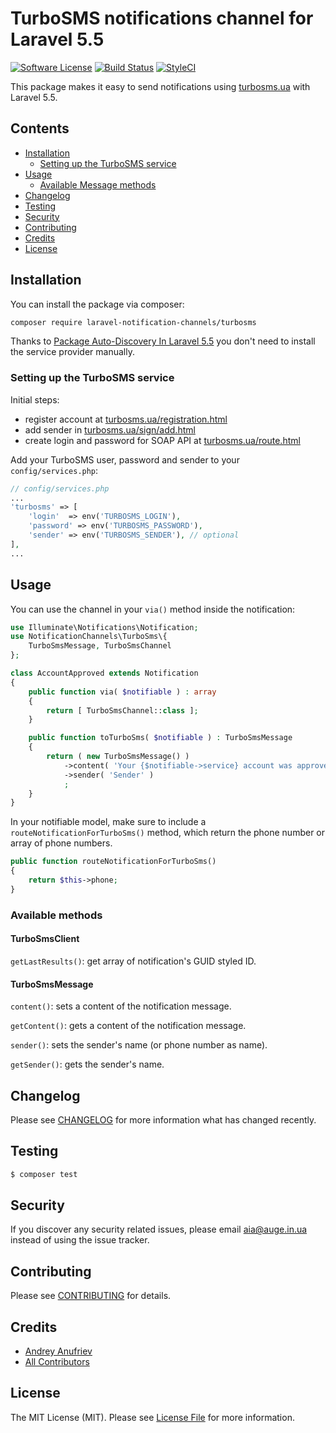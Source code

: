 # TurboSMS notifications channel for Laravel 5.5

[![Software License](https://img.shields.io/badge/license-MIT-brightgreen.svg?style=flat-square)](LICENSE.md)
[![Build Status](https://img.shields.io/travis/laravel-notification-channels/turbosms/master.svg?style=flat-square)](https://travis-ci.org/laravel-notification-channels/turbosms)
[![StyleCI](https://styleci.io/repos/103665228/shield)](https://styleci.io/repos/103665228)


This package makes it easy to send notifications using [turbosms.ua](https://turbosms.ua/) with Laravel 5.5.

## Contents

- [Installation](#installation)
    - [Setting up the TurboSMS service](#setting-up-the-turbosms-service)
- [Usage](#usage)
    - [Available Message methods](#available-message-methods)
- [Changelog](#changelog)
- [Testing](#testing)
- [Security](#security)
- [Contributing](#contributing)
- [Credits](#credits)
- [License](#license)


## Installation

You can install the package via composer:

```bash
composer require laravel-notification-channels/turbosms
```

Thanks to [Package Auto-Discovery In Laravel 5.5](https://medium.com/@taylorotwell/package-auto-discovery-in-laravel-5-5-ea9e3ab20518) 
you don't need to install the service provider manually.


### Setting up the TurboSMS service

Initial steps:
* register account at [turbosms.ua/registration.html](https://turbosms.ua/registration.html)
* add sender in [turbosms.ua/sign/add.html](https://turbosms.ua/sign/add.html)
* create login and password for SOAP API at [turbosms.ua/route.html](https://turbosms.ua/route.html)

Add your TurboSMS user, password and sender to your `config/services.php`:

```php
// config/services.php
...
'turbosms' => [
    'login'  => env('TURBOSMS_LOGIN'),
    'password' => env('TURBOSMS_PASSWORD'),
    'sender' => env('TURBOSMS_SENDER'), // optional
],
...
```

## Usage

You can use the channel in your `via()` method inside the notification:

```php
use Illuminate\Notifications\Notification;
use NotificationChannels\TurboSms\{
    TurboSmsMessage, TurboSmsChannel
};

class AccountApproved extends Notification
{
    public function via( $notifiable ) : array
    {
        return [ TurboSmsChannel::class ];
    }

    public function toTurboSms( $notifiable ) : TurboSmsMessage
    {
        return ( new TurboSmsMessage() )
            ->content( 'Your {$notifiable->service} account was approved!' )
            ->sender( 'Sender' )
            ;
    }
}
```
In your notifiable model, make sure to include a `routeNotificationForTurboSms()` method, which return the phone number or array of phone numbers.

```php
public function routeNotificationForTurboSms()
{
    return $this->phone;
}
```

### Available methods

#### TurboSmsClient
`getLastResults()`: get array of notification's GUID styled ID.

#### TurboSmsMessage
`content()`: sets a content of the notification message.

`getContent()`: gets a content of the notification message.

`sender()`: sets the sender's name (or phone number as name).

`getSender()`: gets the sender's name.

## Changelog

Please see [CHANGELOG](CHANGELOG.md) for more information what has changed recently.

## Testing

``` bash
$ composer test
```

## Security

If you discover any security related issues, please email aia@auge.in.ua instead of using the issue tracker.

## Contributing

Please see [CONTRIBUTING](CONTRIBUTING.md) for details.

## Credits


- [Andrey Anufriev](https://github.com/loobooger)
- [All Contributors](../../contributors)

## License

The MIT License (MIT). Please see [License File](LICENSE.md) for more information.
